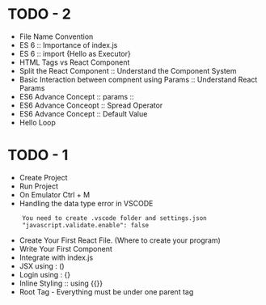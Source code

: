 # TODO - 2

- File Name Convention
- ES 6 :: Importance of index.js
- ES 6 :: import {Hello as Executor}
- HTML Tags vs React Component
- Split the React Component :: Understand the Component System
- Basic Interaction between compnent using Params :: Understand React Params
- ES6 Advance Concept :: params ::
- ES6 Advance Conceopt :: Spread Operator
- ES6 Advance Concept :: Default Value
- Hello Loop

# TODO - 1

- Create Project
- Run Project
- On Emulator Ctrl + M
- Handling the data type error in VSCODE

```
    You need to create .vscode folder and settings.json
    "javascript.validate.enable": false
```

- Create Your First React File. (Where to create your program)
- Write Your First Component
- Integrate with index.js
- JSX using : ()
- Login using : {}
- Inline Styling :: using {{}}
- Root Tag - Everything must be under one parent tag
